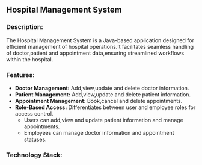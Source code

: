 ## Hospital Management System

### Description:
The Hospital Management System is a Java-based application designed for efficient management of hospital operations.It facilitates seamless handling of doctor,patient and appointment data,ensuring streamlined workflows within the hospital.

### Features:

- **Doctor Management:** Add,view,update and delete doctor information.
- **Patient Management:** Add,view,update and delete patient information.
- **Appointment Management:** Book,cancel and delete appointments.
- **Role-Based Access:** Differentiates between user and employee roles for access control.
  - Users can add,view and update patient information and manage appointments.
  - Employees can manage doctor information and appointment statuses.

### Technology Stack:
